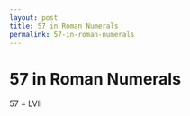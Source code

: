 ```yaml
---
layout: post
title: 57 in Roman Numerals
permalink: 57-in-roman-numerals
---
```


# 57 in Roman Numerals

57 = LVII
